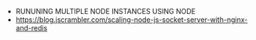 - RUNUNING MULTIPLE NODE INSTANCES USING NODE
- https://blog.jscrambler.com/scaling-node-js-socket-server-with-nginx-and-redis